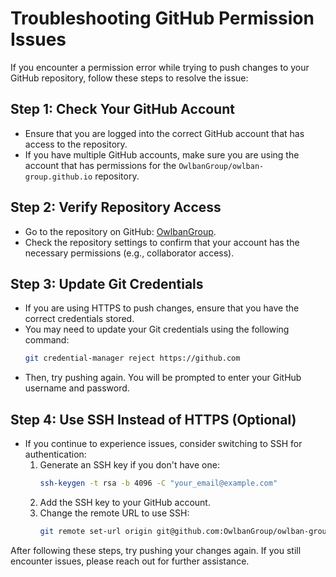 # Troubleshooting GitHub Permission Issues

If you encounter a permission error while trying to push changes to your GitHub repository, follow these steps to resolve the issue:

## Step 1: Check Your GitHub Account
- Ensure that you are logged into the correct GitHub account that has access to the repository.
- If you have multiple GitHub accounts, make sure you are using the account that has permissions for the `OwlbanGroup/owlban-group.github.io` repository.

## Step 2: Verify Repository Access
- Go to the repository on GitHub: [OwlbanGroup](https://github.com/OwlbanGroup/owlban-group.github.io).
- Check the repository settings to confirm that your account has the necessary permissions (e.g., collaborator access).

## Step 3: Update Git Credentials
- If you are using HTTPS to push changes, ensure that you have the correct credentials stored.
- You may need to update your Git credentials using the following command:
  ```bash
  git credential-manager reject https://github.com
  ```
- Then, try pushing again. You will be prompted to enter your GitHub username and password.

## Step 4: Use SSH Instead of HTTPS (Optional)
- If you continue to experience issues, consider switching to SSH for authentication:
  1. Generate an SSH key if you don't have one:
     ```bash
     ssh-keygen -t rsa -b 4096 -C "your_email@example.com"
     ```
  2. Add the SSH key to your GitHub account.
  3. Change the remote URL to use SSH:
     ```bash
     git remote set-url origin git@github.com:OwlbanGroup/owlban-group.github.io.git
     ```

After following these steps, try pushing your changes again. If you still encounter issues, please reach out for further assistance.
